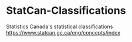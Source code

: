 # StatCan-Classifications
Statistics Canada's statistical classifications https://www.statcan.gc.ca/eng/concepts/index

